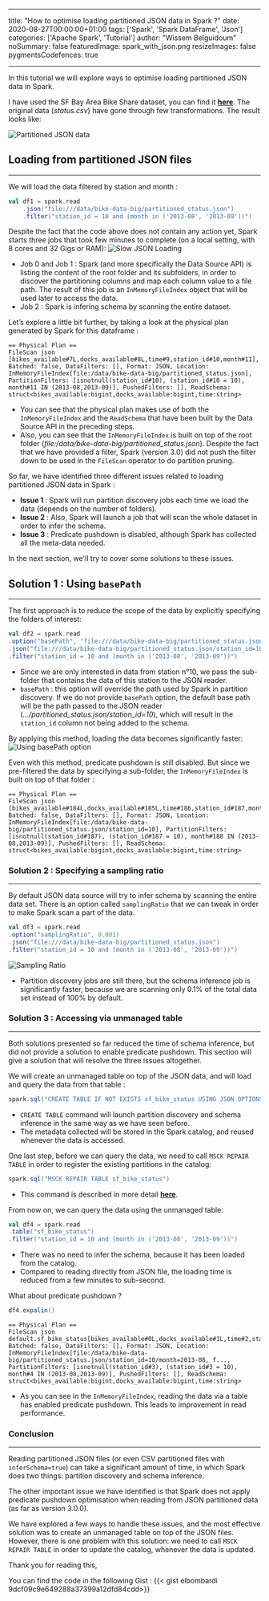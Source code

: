  ---
title: "How to optimise loading partitioned JSON data in Spark ?"
date: 2020-08-27T00:00:00+01:00
tags: ['Spark', 'Spark DataFrame', 'Json']
categories: ['Apache Spark', 'Tutorial']
author: "Wissem Belguidoum"
noSummary: false
featuredImage: spark_with_json.png
resizeImages: false
pygmentsCodefences: true

---  

In this tutorial we will explore ways to optimise loading partitioned JSON data in Spark. 

I have used the SF Bay Area Bike Share dataset, you can find it [**here**](https://www.kaggle.com/benhamner/sf-bay-area-bike-share/data#). The original data (_status.csv_) have gone through few transformations. The result looks like: 

![Partitioned JSON data](tree.png)

## Loading from partitioned JSON files
-------

We will load the data filtered by station and month : 

```scala
val df1 = spark.read
	.json("file:///data/bike-data-big/partitioned_status.json")
	.filter("station_id = 10 and (month in ('2013-08', '2013-09'))")
```

Despite the fact that the code above does not contain any action yet, Spark starts three jobs that took few minutes to complete (on a local setting, with 8 cores and 32 Gigs or RAM):
![Slow JSON Loading](slow_json_loading.png)
* Job 0 and Job 1 : Spark (and more specifically the Data Source API) is listing the content of the root folder and its subfolders, in order to discover the partitioning columns and map each column value to a file path. The result of this job is an `InMemoryFileIndex` object that will be used later to access the data.
* Job 2 : Spark is infering schema by scanning the entire dataset.

Let’s explore a little bit further, by taking a look at the physical plan generated by Spark for this dataframe : 

```fulltext
== Physical Plan ==
FileScan json [bikes_available#7L,docks_available#8L,time#9,station_id#10,month#11], Batched: false, DataFilters: [], Format: JSON, Location: InMemoryFileIndex[file:/data/bike-data-big/partitioned_status.json], PartitionFilters: [isnotnull(station_id#10), (station_id#10 = 10), month#11 IN (2013-08,2013-09)], PushedFilters: [], ReadSchema: struct<bikes_available:bigint,docks_available:bigint,time:string>
```
* You can see that the physical plan makes use of both the `InMemoryFileIndex` and the `ReadSchema` that have been built by the Data Source API in the preceding steps.
* Also, you can see that the `InMemoryFileIndex` is built on top of the root folder (_file:/data/bike-data-big/partitioned_status.json_). Despite the fact that we have provided a filter, Spark (version 3.0) did not push the filter down to be used in the `FileScan` operator to do partition pruning. 

So far, we have identified three different issues related to loading partitioned JSON data in Spark : 
* **Issue 1** : Spark will run partition discovery jobs each time we load the data (depends on the number of folders).
* **Issue 2** : Also, Spark will launch a job that will scan the whole dataset in order to infer the schema.
* **Issue 3** : Predicate pushdown is disabled, although Spark has collected all the meta-data needed.

In the next section, we'll try to cover some solutions to these issues.

## Solution 1 : Using `basePath`
------
The first approach is to reduce the scope of the data by explicitly specifying the folders of interest:
```scala  
val df2 = spark.read
.option("basePath", "file:///data/bike-data-big/partitioned_status.json")
.json("file:///data/bike-data-big/partitioned_status.json/station_id=10")
.filter("station_id = 10 and (month in ('2013-08', '2013-09'))")
```
* Since we are only interested in data from station n°10, we pass the sub-folder that contains the data of this station to the JSON reader.
* `basePath` : this option will override the path used by Spark in partition discovery. If we do not provide `basePath` option, the default base path will be the path passed to the JSON reader (_.../partitioned_status.json/station_id=10_), which will result in the `station_id` column not being added to the schema.

By applying this method, loading the data becomes significantly faster:
![Using basePath option](basePath.png) 

Even with this method, predicate pushdown is still disabled. But since we pre-filtered the data by specifying a sub-folder, the `InMemoryFileIndex` is built on top of that folder : 
```fulltext
== Physical Plan ==
FileScan json [bikes_available#184L,docks_available#185L,time#186,station_id#187,month#188] Batched: false, DataFilters: [], Format: JSON, Location: InMemoryFileIndex[file:/data/bike-data-big/partitioned_status.json/station_id=10], PartitionFilters: [isnotnull(station_id#187), (station_id#187 = 10), month#188 IN (2013-08,2013-09)], PushedFilters: [], ReadSchema: struct<bikes_available:bigint,docks_available:bigint,time:string>
```

### Solution 2 : Specifying a sampling ratio
-----
By default JSON data source will try to infer schema by scanning the entire data set. There is an option called `samplingRatio` that we can tweak in order to make Spark scan a part of the data. 

```scala
val df3 = spark.read
.option("samplingRatio", 0.001)
.json("file:///data/bike-data-big/partitioned_status.json")
.filter("station_id = 10 and (month in ('2013-08', '2013-09'))")
```
![Sampling Ratio](samplingRatio.png)
* Partition discovery jobs are still there, but the schema inference job is significantly faster, because we are scanning only 0.1% of the total data set instead of 100% by default.

### Solution 3 : Accessing via unmanaged table
----
Both solutions presented so far reduced the time of schema inference, but did not provide a solution to enable predicate pushdown. This section will give a solution that will resolve the three issues altogether.

We will create an unmanaged table on top of the JSON data, and will load and query the data from that table :

```scala
spark.sql("CREATE TABLE IF NOT EXISTS sf_bike_status USING JSON OPTIONS (path 'file:///data/bike-data-big/partitioned_status.json')")
```
* `CREATE TABLE` command will launch partition discovery and schema inference in the same way as we have seen before.
* The metadata collected will be stored in the Spark catalog, and reused whenever the data is accessed.

One last step, before we can query the data, we need to call `MSCK REPAIR TABLE` in order  to register the existing partitions in the catalog: 
```scala
spark.sql("MSCK REPAIR TABLE sf_bike_status")
```
* This command is described in more detail [**here**](https://spark.apache.org/docs/3.0.0-preview/sql-ref-syntax-ddl-repair-table.html).

From now on, we can query the data using the unmanaged table: 
```scala
val df4 = spark.read
.table("sf_bike_status")
.filter("station_id = 10 and (month in ('2013-08', '2013-09'))")
```
* There was no need to infer the schema, because it has been loaded from the catalog. 
* Compared to reading directly from JSON file, the loading time is reduced from a few minutes to sub-second. 

What about predicate pushdown ?

```scala
df4.expalin()
``` 
```fulltext
== Physical Plan ==
FileScan json default.sf_bike_status[bikes_available#0L,docks_available#1L,time#2,station_id#3,month#4] Batched: false, DataFilters: [], Format: JSON, Location: InMemoryFileIndex[file:/data/bike-data-big/partitioned_status.json/station_id=10/month=2013-08, f..., PartitionFilters: [isnotnull(station_id#3), (station_id#3 = 10), month#4 IN (2013-08,2013-09)], PushedFilters: [], ReadSchema: struct<bikes_available:bigint,docks_available:bigint,time:string>
```
* As you can see in the `InMemoryFileIndex`, reading the data via a table has enabled predicate pushdown. This leads to improvement in read performance. 

### Conclusion
----
Reading partitioned JSON files (or even CSV partitioned files with `inferSchema=true`) can take a significant amount of time, in which Spark does two things: partition discovery and schema inference.  

The other important issue we have identified is that Spark does not apply predicate pushdown optimisation when reading from JSON partitioned data (as far as version 3.0.0).

We have explored a few ways to handle these issues, and the most effective solution was to create an unmanaged table on top of the JSON files. However, there is one problem with this solution: we need to call `MSCK REPAIR TABLE` in order to update the catalog, whenever the data is updated. 

Thank you for reading this,

You can find the code in the following Gist : 
{{< gist elbombardi 9dcf09c9e649288a37399a12dfd84cdd>}}
 
